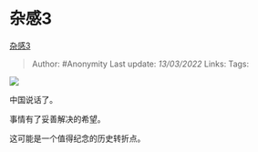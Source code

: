 # 杂感3
[杂感3](https://zhuanlan.zhihu.com/p/477895229)

> Author: #Anonymity
> Last update: *13/03/2022*
> Links:
> Tags:

![](https://pic1.zhimg.com/v2-33e2451797e6ee35230d2b2041ead4e8_b.jpg)

中国说话了。

事情有了妥善解决的希望。

这可能是一个值得纪念的历史转折点。
